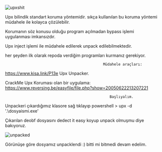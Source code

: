 ![upxshit](https://user-images.githubusercontent.com/30727573/121819411-a24bc480-cc95-11eb-8698-305928e30573.png)



Upx bilindik standart koruma yöntemidir. sıkça kullanılan bu koruma yöntemi müdahele ile kolayca çözülebilir.

Korumanın söz konusu olduğu program açılmadan bypass işlemi uygulanması imkansızdır.

Upx inject işlemi ile müdahele edilerek unpack edilebilmektedir.


her şeyden ilk olarak repoda verdiğim programları kurmanız gerekiyor.


                                                 Müdahele araçları:


https://www.kisa.link/P13e Upx Unpacker.

CrackMe Upx Koruması olan bir uygulama: https://www.reversing.be/easyfile/file.php?show=20050622213207221

                                                    Başlıyalım.

Unpackeri çıkardığımız klasore sağ tıklayıp powershell  > upx -d '.\dosyaismi.exe'

Çıkarılan deobf dosyasını dedect it easy koyup unpack olmuşmu diye bakıyoruz.

![unpacked](https://user-images.githubusercontent.com/30727573/121819495-11c1b400-cc96-11eb-8d08-fb6ab691fca3.PNG)

Görünüşe göre dosyamız unpacklendi :) bitti mi bitmedi devam edelim.



